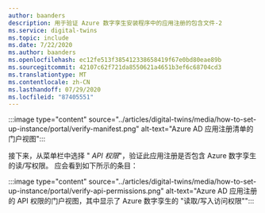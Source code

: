 ```yaml
---
author: baanders
description: 用于验证 Azure 数字孪生安装程序中的应用注册的包含文件-2
ms.service: digital-twins
ms.topic: include
ms.date: 7/22/2020
ms.author: baanders
ms.openlocfilehash: ec12fe513f385412338658419f67e0bd80eae89b
ms.sourcegitcommit: 42107c62f721da8550621a4651b3ef6c68704cd3
ms.translationtype: MT
ms.contentlocale: zh-CN
ms.lasthandoff: 07/29/2020
ms.locfileid: "87405551"
---
```

:::image type="content" source="../articles/digital-twins/media/how-to-set-up-instance/portal/verify-manifest.png" alt-text="Azure AD 应用注册清单的门户视图":::

接下来，从菜单栏中选择 " *API 权限*"，验证此应用注册是否包含 Azure 数字孪生的读/写权限。 应会看到如下所示的条目：

:::image type="content" source="../articles/digital-twins/media/how-to-set-up-instance/portal/verify-api-permissions.png" alt-text="Azure AD 应用注册的 API 权限的门户视图，其中显示了 Azure 数字孪生的 "读取/写入访问权限"":::